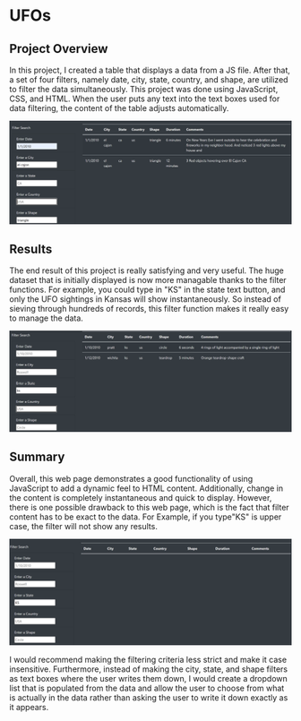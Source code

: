 # UFOs
## Project Overview
In this project, I created a table that displays a data from a JS file. After that, a set of four filters, namely date, city, state, country, and shape, are utilized to filter the data simultaneously. This project was done using JavaScript, CSS, and HTML. When the user puts any text into the text boxes used for data filtering, the content of the table adjusts automatically. 

![picture here](https://github.com/NoorAlKubati/UFOs/blob/main/static/images/Table.png)
## Results
The end result of this project is really satisfying and very useful. The huge dataset that is initially displayed is now more managable thanks to the filter functions. For example, you could type in "KS" in the state text button, and only the UFO sightings in Kansas will show instantaneously. So instead of sieving through hundreds of records, this filter function makes it really easy to manage the data.

![picture here](https://github.com/NoorAlKubati/UFOs/blob/main/static/images/Table2.png)

## Summary
Overall, this web page demonstrates a good functionality of using JavaScript to add a dynamic feel to HTML content. Additionally, change in the content is completely instantaneous and quick to display. However, there is one possible drawback to this web page, which is the fact that filter content has to be exact to the data. For Example, if you type"KS" is upper case, the filter will not show any results. 

![picture here](https://github.com/NoorAlKubati/UFOs/blob/main/static/images/Table3.png)

I would recommend making the filtering criteria less strict and make it case insensitive. Furthermore, instead of making the city, state, and shape filters as text boxes where the user writes them down, I would create a dropdown list that is populated from the data and allow the user to choose from what is actually in the data rather than asking the user to write it down exactly as it appears.
